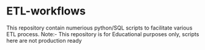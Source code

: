 # ETL-workflows
 This repository contain numerious python/SQL scripts to facilitate various ETL process. Note:- This repository is for Educational purposes only, scripts here are not production ready 
